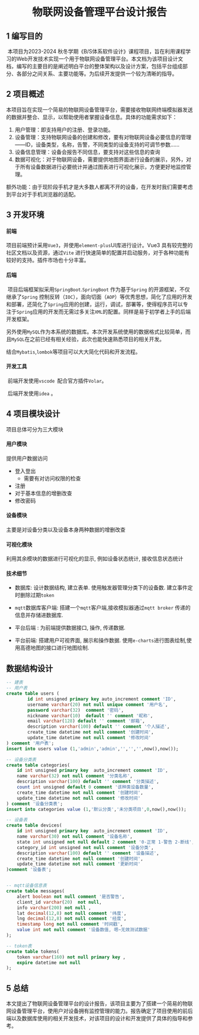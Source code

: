 <h1><center>物联网设备管理平台设计报告</center></h1>

## 1 编写目的

​		本项目为2023-2024 秋冬学期《B/S体系软件设计》课程项目，旨在利用课程学习的Web开发技术实现一个用于物联网设备管理平台。本文档为该项目设计文档，编写的主要目的是阐述明白平台的整体架构以及设计方案，包括平台组成部分、各部分之间关系、主要功能等。为后续开发提供一个较为清晰的指导。



## 2 项目概述

​		本项目旨在实现一个简易的物联网设备管理平台，需要接收物联网终端模拟器发送的数据并整合、显示，以帮助使用者掌握设备信息。具体的功能需求如下：

1. 用户管理：即支持用户的注册、登录功能。
2. 设备管理：支持物联网设备的创建和修改，要有对物联网设备必要信息的管理——ID，设备类型，名称，告警，不同类型的设备支持的可调节参数……
3. 设备信息管理：设备会报告不同信息，要支持对这些信息的查询
4. 数据可视化：对于物联网设备，需要提供地图界面进行设备的展示，另外，对于所有设备数据进行必要统计并通过图表进行可视化展示，方便更好地监控管理。

额外功能：由于现阶段手机才是大多数人都离不开的设备，在开发时我们需要考虑到平台对于手机浏览器的适配。



## 3 开发环境

#### 前端

​		项目前端预计采用`Vue3`，并使用`element-plus`UI库进行设计。Vue3 具有较完整的社区文档以及资源，通过`Vite` 进行快速简单的配置并启动服务，对于各种功能有较好的支持。插件市场也十分丰富。

#### 后端

​		项目后端框架拟采用`SpringBoot`.`SpringBoot` 作为基于`Spring` 的开源框架，不仅继承了`Spring` 控制反转（`IOC`），面向切面（`AOP`）等优秀思想，简化了应用的开发和部署，还简化了`Spring`应用的创建，运行，调试，部署等，使得程序员可以专注于`Spring`应用的开发而无需过多关注`XML`的配置。同样是易于初学者上手的后端开发框架。

​		另外使用`MySQL`作为本系统的数据库。本次开发系统使用的数据格式比较简单，而且`MySQL`在之前已经有相关经验，此次也能快速熟悉项目的相关开发。

​		结合`Mybatis`,`lombok`等项目可以大大简化代码和开发流程。

#### 开发工具

​		前端开发使用`vscode `配合官方插件`Volar`。

​		后端开发使用`idea` 。



## 4 项目模块设计

项目总体可分为三大模块

#### 用户模块

提供用户数据访问

* 登入登出
  * 需要有对访问权限的检查
* 注册
* 对于基本信息的增删改查
* 修改密码

#### 设备模块

主要是对设备分类以及设备本身两种数据的增删改查

#### 可视化模块

利用其余模块的数据进行可视化的显示, 例如设备状态统计, 接收信息状态统计

#### 技术细节

* 数据库: 设计数据结构, 建立表单. 使用触发器管理分类下的设备数. 建立事件定时删除过期`token`

* `mqtt`数据库客户端: 搭建一个`mqtt`客户端,接收模拟器通过`mqtt broker` 传递的信息并存储进数据库.
* 平台后端 :  为前端提供数据接口, 操作, 传递数据.
* 平台前端: 搭建用户可视界面, 展示和操作数据. 使用`e-charts`进行图表绘制,使用高德地图的接口进行地图绘制.

## 数据结构设计

```sql
-- 建表
-- 用户表
create table users (
        id int unsigned primary key auto_increment comment 'ID',
        username varchar(20) not null unique comment '用户名',
        password varchar(32)  comment '密码',
        nickname varchar(10)  default '' comment '昵称',
        email varchar(128) default '' comment '邮箱',
        description varchar(100) default '' comment '个人描述',
        create_time datetime not null comment '创建时间',
        update_time datetime not null comment '修改时间'
) comment '用户表';
insert into users value (1,'admin','admin','','','',now(),now());

-- 设备分类表
create table categories(
    id int unsigned primary key  auto_increment comment 'ID',
    name varchar(32) not null comment '分类名称',
    description varchar(100) default '' comment '分类描述',
    count int unsigned default 0 comment '该种类设备数量',
    create_time datetime not null comment '创建时间',
    update_time datetime not null comment '修改时间'
) comment '设备分类表';
insert into categories value (1,'默认分类','未分类项目',0,now(),now());

-- 设备表
create table devices(
    id int unsigned primary key  auto_increment comment 'ID',
    name varchar(30) not null comment '设备名称',
    state int unsigned not null default 2 comment '0-正常 1-警告 2-断线',
    category_id int unsigned not null comment '设备分类',
    description varchar(100) default '' comment '设备描述',
    create_time datetime not null comment '创建时间',
    update_time datetime not null comment '更新时间'
)comment '设备表';


-- mqtt设备信息表
create table messages(
    alert boolean not null comment '是否警告',
    client_id varchar(20)  not null,
    info varchar(200) not null ,
    lat decimal(12,8) not null comment '纬度',
    lng decimal(12,8) not null comment '经度',
    timestamp long not null comment '时间戳',
    value int not null comment '设备数值, 嗯~无效测试数据'
);

-- token表
create table tokens(
    token varchar(160) not null primary key ,
    expire datetime not null
);

```



## 5 总结

​		本文提出了物联网设备管理平台的设计报告，该项目主要为了搭建一个简易的物联网设备管理平台，使用户对设备拥有监控管理的能力。报告确定了项目使用的前后端以及数据库使用的相关开发技术，对该项目的设计和开发提供了具体的指导和参考。

